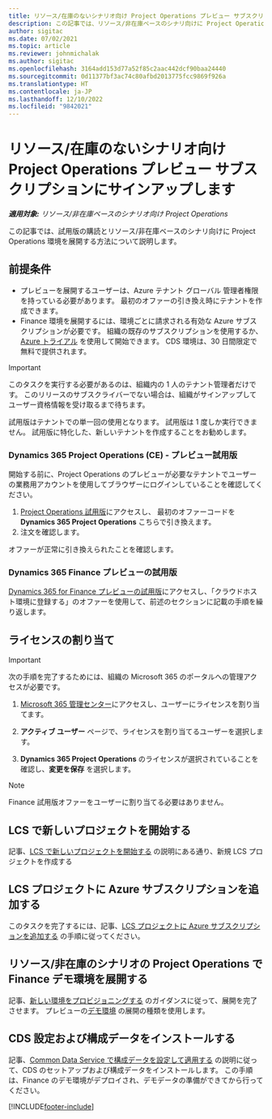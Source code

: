 ```yaml
---
title: リソース/在庫のないシナリオ向け Project Operations プレビュー サブスクリプションにサインアップします
description: この記事では、リソース/非在庫ベースのシナリ向けに Project Operations を購読および展開する方法について説明します。
author: sigitac
ms.date: 07/02/2021
ms.topic: article
ms.reviewer: johnmichalak
ms.author: sigitac
ms.openlocfilehash: 3164add153d77a52f85c2aac442dcf90baa24440
ms.sourcegitcommit: 0d11377bf3ac74c80afbd2013775fcc9869f926a
ms.translationtype: HT
ms.contentlocale: ja-JP
ms.lasthandoff: 12/10/2022
ms.locfileid: "9842021"
---
```

# <a name="sign-up-for-project-operations-preview-subscriptions-for-resource-non-stocked-scenarios"></a>リソース/在庫のないシナリオ向け Project Operations プレビュー サブスクリプションにサインアップします

_**適用対象:** リソース/非在庫ベースのシナリオ向け Project Operations_



この記事では、試用版の購読とリソース/非在庫ベースのシナリ向けに Project Operations 環境を展開する方法について説明します。

## <a name="prerequisites"></a>前提条件
- プレビューを展開するユーザーは、Azure テナント グローバル 管理者権限を持っている必要があります。 最初のオファーの引き換え時にテナントを作成できます。 
- Finance 環境を展開するには、環境ごとに請求される有効な Azure サブスクリプションが必要です。 組織の既存のサブスクリプションを使用するか、[Azure トライアル](https://azure.microsoft.com/free/) を使用して開始できます。 CDS 環境は、30 日間限定で無料で提供されます。

> [!IMPORTANT]
> このタスクを実行する必要があるのは、組織内の 1 人のテナント管理者だけです。 このリリースのサブスクライバーでない場合は、組織がサインアップしてユーザー資格情報を受け取るまで待ちます。
> 
> 試用版はテナントでの単一回の使用となります。 試用版は 1 度しか実行できません。 試用版に特化した、新しいテナントを作成することをお勧めします。


### <a name="dynamics-365-project-operations-ce---preview-trial"></a>Dynamics 365 Project Operations (CE) - プレビュー試用版 

開始する前に、Project Operations のプレビューが必要なテナントでユーザーの業務用アカウントを使用してブラウザーにログインしていることを確認してください。

1. [Project Operations 試用版](https://aka.ms/try-po)にアクセスし、 最初のオファーコードを **Dynamics 365 Project Operations** こちらで引き換えます。
2. 注文を確認します。

  オファーが正常に引き換えられたことを確認します。

### <a name="dynamics-365-finance-preview-trial"></a>Dynamics 365 Finance プレビューの試用版

[Dynamics 365 for Finance プレビューの試用版](https://aka.ms/trypoche)にアクセスし、「クラウドホスト環境に登録する」のオファーを使用して、前述のセクションに記載の手順を繰り返します。  

## <a name="assign-licenses"></a>ライセンスの割り当て

> [!IMPORTANT]
> 次の手順を完了するためには、組織の Microsoft 365 のポータルへの管理アクセスが必要です。

1. [Microsoft 365 管理センター](https://portal.office.com/)にアクセスし、ユーザーにライセンスを割り当てます。

2. **アクティブ ユーザー** ページで、ライセンスを割り当てるユーザーを選択します。

3. **Dynamics 365 Project Operations** のライセンスが選択されていることを確認し、**変更を保存** を選択します。

> [!NOTE]
> Finance 試用版オファーをユーザーに割り当てる必要はありません。

## <a name="start-a-new-project-in-lcs"></a>LCS で新しいプロジェクトを開始する

記事、[LCS で新しいプロジェクトを開始する](create-lcs-project.md) の説明にある通り、新規 LCS プロジェクトを作成する

## <a name="add-an-azure-subscription-to-an-lcs-project"></a>LCS プロジェクトに Azure サブスクリプションを追加する

このタスクを完了するには、記事、[LCS プロジェクトに Azure サブスクリプションを追加する](resource-add-azure-subscription-lcs-project.md) の手順に従ってください。

## <a name="deploy-finance-demo-environment-with-project-operations-for-resourcenon-stocked-scenarios"></a>リソース/非在庫のシナリオの Project Operations で Finance デモ環境を展開する

記事、[新しい環境をプロビジョニングする](resource-provision-new-environment.md) のガイダンスに従って、展開を完了させます。 プレビューの[デモ環境](/dynamics365/fin-ops-core/dev-itpro/deployment/deploy-demo-environment) の展開の種類を使用します。 

## <a name="install-cds-setup-and-configuration-data"></a>CDS 設定および構成データをインストールする

記事、[Common Data Service で構成データを設定して適用する](resource-apply-pro-setup-config-data.md) の説明に従って、CDS のセットアップおよび構成データをインストールします。
この手順は、Finance のデモ環境がデプロイされ、デモデータの準備ができてから行ってください。


[!INCLUDE[footer-include](../includes/footer-banner.md)]
